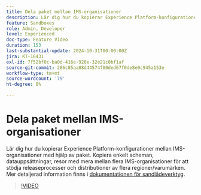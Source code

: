 ```yaml
---
title: Dela paket mellan IMS-organisationer
description: Lär dig hur du kopierar Experience Platform-konfigurationer mellan IMS-organisationer med hjälp av paket. Kopiera enkelt scheman, datauppsättningar, resor med mera mellan flera IMS-organisationer för att stödja användning av flera regioner/varumärken.
feature: Sandboxes
role: Admin, Developer
level: Experienced
doc-type: Feature Video
duration: 153
last-substantial-update: 2024-10-31T00:00:00Z
jira: KT-16431
exl-id: 7f52bf0c-ba0d-416e-920e-32e21c0bf1af
source-git-commit: 286c85aa88d44574f00ded67f0de8e0c945a153e
workflow-type: tm+mt
source-wordcount: '79'
ht-degree: 0%

---
```


# Dela paket mellan IMS-organisationer

Lär dig hur du kopierar Experience Platform-konfigurationer mellan IMS-organisationer med hjälp av paket. Kopiera enkelt scheman, datauppsättningar, resor med mera mellan flera IMS-organisationer för att stödja releaseprocesser och distributioner av flera regioner/varumärken. Mer detaljerad information finns i [dokumentationen för sandlådeverktyg](https://experienceleague.adobe.com/en/docs/experience-platform/sandbox/ui/sharing-packages-across-orgs).

>[!VIDEO](https://video.tv.adobe.com/v/3435815/?learn=on&enablevpops)
